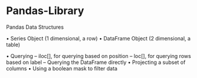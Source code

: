 # Pandas-Library




Pandas Data Structures

• Series Object (1 dimensional, a row)
• DataFrame Object (2 dimensional, a table)


• Querying
– iloc[], for querying based on position
– loc[], for querying rows based on label
– Querying the DataFrame directly
• Projecting a subset of columns
• Using a boolean mask to filter data
